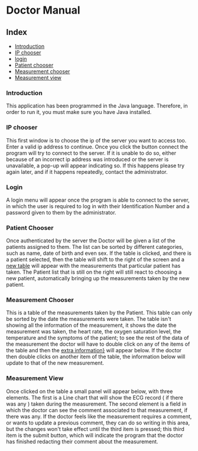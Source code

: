 # Doctor Manual

## Index
+ [Introduction](#introduction)
+ [IP chooser](#ip-chooser)
+ [login](#login)
+ [Patient chooser](#patient-chooser)
+ [Measurement chooser](#measurement-chooser)
+ [Measurement view](#measurement-view)



### Introduction 

This application has been programmed in the Java language. Therefore, in order to run it, you must make sure you have Java installed.

### IP chooser

This first window is to choose the ip of the server you want to access too. Enter a valid ip address to continue. 
Once you click the button connect the program will try to connect to the server. If it is unable to do so, either 
because of an incorrect ip address was introduced or the server is unavailable, a pop-up will appear indicating so. 
If this happens please try again later, and if it happens repeatedly, contact the administrator. 

### Login

A login menu will appear once the program is able to connect to the server, in which the user is required to log in with
their Identification Number and a password given to them by the administrator. 

### Patient Chooser

Once authenticated by the server the Doctor will be given a list of the patients assigned to them. The list can be
sorted by different categories, such as name, date of birth and even sex. If the table is clicked, and there is a patient
selected, then the table will shift to the right of the screen and a [new table](#measurement-chooser) will appear with 
the measurements that particular patient has taken. The Patient list that is still on the right will still react to 
choosing a new patient, automatically bringing up the measurements taken by the new patient.

### Measurement Chooser

This is a table of the measurements taken by the Patient. This table can only be sorted by the date the measurements 
were taken. The table isn't showing all the information of the measurement, it shows the date the measurement was taken, 
the heart rate, the oxygen saturation level, the temperature and the symptoms of the patient; to see the rest of the 
data of the measurement the doctor will have to double click on any of the items of the table and then the [extra 
information}](#measurement-view) will appear below. If the doctor then double clicks on another item of the table, the 
information below will update to that of the new measurement.

### Measurement View

Once clicked on the table a small panel will appear below, with three elements. The first is a Line chart that will 
show the ECG record ( if there was any ) taken during the measurement. The second element is a field in which the doctor
can see the comment associated to that measurement, if there was any. If the doctor feels like the measurement requires 
a comment, or wants to update a previous comment, they can do so writing in this area, but the changes won't take effect 
until the third item is pressed; this third item is the submit button, which will indicate the program that the doctor 
has finished redacting their comment about the measurement. 

